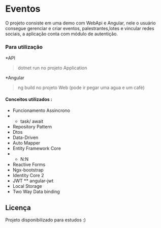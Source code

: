 # Eventos


O projeto consiste em uma demo  com WebApi e Angular, nele o usuário consegue gerenciar e criar eventos, palestrantes,lotes e vincular redes sociais, a aplicação conta com módulo de autentição.


### Para utilização

*API
> dotnet run no projeto Application

*Angular
>  ng build no projeto Web (pode ir pegar uma agua e um café)


 
#### Conceitos utilizados :
* Funcionamento Assincrono
* * task/ await
*  Repository Pattern
* Dtos
* Data-Driven
* Auto Mapper
* Entity Framework Core
* * N:N
* Reactive Forms
* Ngx-bootstrap
* Identity Core 2
* JWT
** angular-jwt
* Local Storage
* Two Way Data binding



Licença
----
Projeto disponibilizado para estudos :)